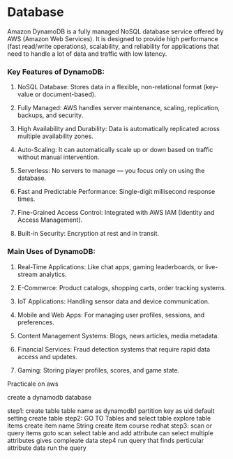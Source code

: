 
# Database
Amazon DynamoDB is a fully managed NoSQL database service offered by AWS (Amazon Web Services). It is designed to provide high performance (fast read/write operations), scalability, and reliability for applications that need to handle a lot of data and traffic with low latency.


### Key Features of DynamoDB:

1. NoSQL Database:
 Stores data in a flexible, non-relational format (key-value or document-based).

2. Fully Managed: 
AWS handles server maintenance, scaling, replication, backups, and security.

3. High Availability and Durability: 
Data is automatically replicated across multiple availability zones.

4. Auto-Scaling: 
It can automatically scale up or down based on traffic without manual intervention.

5. Serverless: 
No servers to manage — you focus only on using the database.

6. Fast and Predictable Performance: 
Single-digit millisecond response times.

7. Fine-Grained Access Control: 
Integrated with AWS IAM (Identity and Access Management).

8. Built-in Security: 
Encryption at rest and in transit.

### Main Uses of DynamoDB:

1. Real-Time Applications:
Like chat apps, gaming leaderboards, or live-stream analytics.

2. E-Commerce: 
Product catalogs, shopping carts, order tracking systems.

3. IoT Applications: 
Handling sensor data and device communication.

4. Mobile and Web Apps: 
For managing user profiles, sessions, and preferences.

5. Content Management Systems: 
Blogs, news articles, media metadata.

6. Financial Services: 
Fraud detection systems that require rapid data access and updates.

7. Gaming: 
Storing player profiles, scores, and game state. 


Practicale on aws 

create a dynamodb database

step1: create  table 
       table name as dynamodb1
       partition key as uid 
       default setting 
       create table 
step2: GO TO Tables and select table 
       explore table items 
       create item name String
       create item course redhat
step3: scan or query items
       goto scan select table and add attribute can select multiple attributes 
       gives compleate data 
step4 run query that finds perticular attribute data 
       run the query 
       
